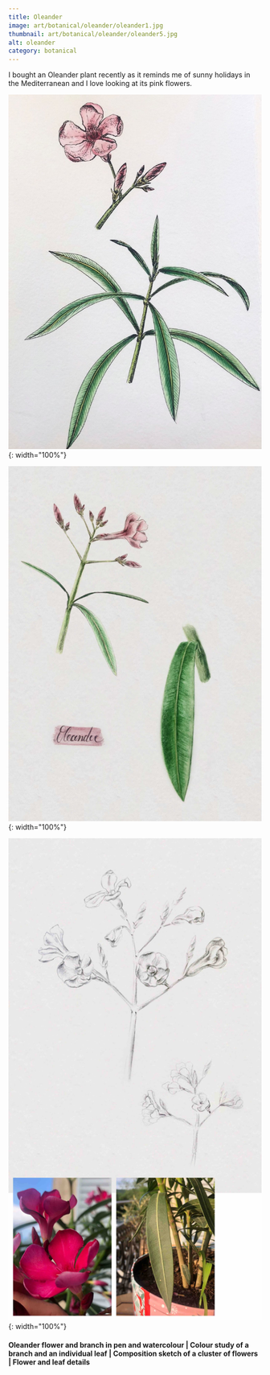 ```yaml
---
title: Oleander
image: art/botanical/oleander/oleander1.jpg
thumbnail: art/botanical/oleander/oleander5.jpg
alt: oleander
category: botanical
---
```


I bought an Oleander plant recently as it reminds me of sunny holidays in the Mediterranean and I love looking at its pink flowers.

![oleander](./assets/img/art/botanical/oleander/oleander2.jpg){: width="100%"}

![oleander](./assets/img/art/botanical/oleander/oleander3.jpg){: width="100%"}

![oleander](./assets/img/art/botanical/oleander/oleander4.jpg){: width="100%"}

#### Oleander flower and branch in pen and watercolour | Colour study of a branch and an individual leaf | Composition sketch of a cluster of flowers | Flower and leaf details
